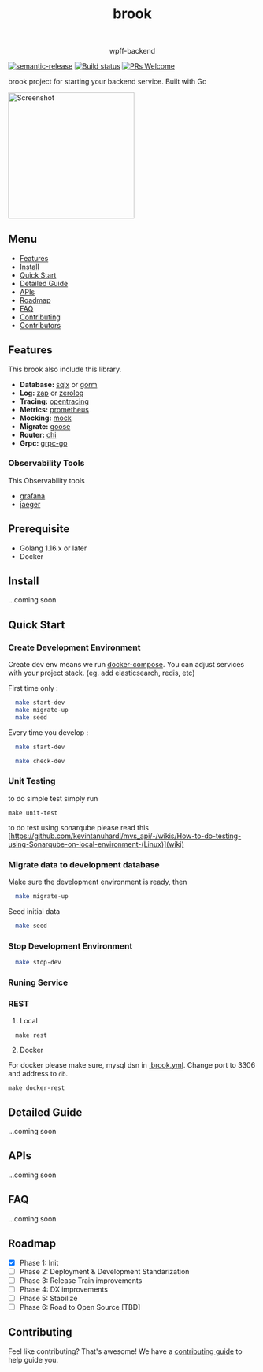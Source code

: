 <h1 align="center">  brook </h1> <br>

<p align="center">
  wpff-backend
</p>


[![semantic-release](https://img.shields.io/badge/%20%20%F0%9F%93%A6%F0%9F%9A%80-semantic--release-e10079.svg)](https://github.com/semantic-release/semantic-release)
[![Build status](https://build.appcenter.ms/v0.1/apps/e7a9f723-c5ba-48f9-a36c-ad6666a34785/branches/master/badge)](https://appcenter.ms)
[![PRs Welcome](https://img.shields.io/badge/PRs-welcome-brightgreen.svg?style=flat-square)](http://makeapullrequest.com)

brook project for starting your backend service. Built with Go

<img src="./screenshot.png?raw=true" alt="Screenshot" width="256" />

## Menu

  - [Features](#features)
  - [Install](#install)
  - [Quick Start](#quick-start)
  - [Detailed Guide](#detailed-guide)
  - [APIs](#apis)
  - [Roadmap](#roadmap)
  - [FAQ](#faq)
  - [Contributing](#contributing)
  - [Contributors](#contributors)

## Features

This brook also include this library.

- **Database:** [sqlx](https://github.com/jmoiron/sqlx) or [gorm](https://github.com/go-gorm/gorm)
- **Log:** [zap](https://github.com/uber-go/zap) or [zerolog](https://github.com/rs/zerolog)
- **Tracing:** [opentracing](https://github.com/opentracing/opentracing-go) 
- **Metrics:** [prometheus](https://github.com/prometheus/client_golang)
- **Mocking:** [mock](https://github.com/golang/mock)
- **Migrate:** [goose](https://github.com/pressly/goose)
- **Router:** [chi](https://github.com/go-chi/chi)
- **Grpc:** [grpc-go](https://github.com/grpc/grpc-go)

### Observability Tools

This Observability tools

- [grafana](https://grafana.com/)
- [jaeger](https://www.jaegertracing.io/)

## Prerequisite

- Golang 1.16.x or later
- Docker
## Install

...coming soon

## Quick Start

### Create Development Environment

Create dev env means we run [docker-compose](./docker-compose.yml).
You can adjust services with your project stack. (eg. add elasticsearch, redis, etc)

First time only :
```bash
  make start-dev
  make migrate-up
  make seed
```

Every time you develop :
```bash
  make start-dev
```

```bash
  make check-dev
```


### Unit Testing

to do simple test simply run 
```
make unit-test
```
to do test using sonarqube please read this [https://github.com/kevintanuhardi/mvs_api/-/wikis/How-to-do-testing-using-Sonarqube-on-local-environment-(Linux)](wiki) 

### Migrate data to development database

Make sure the development environment is ready, then

```bash
  make migrate-up
```

Seed initial data

```bash
  make seed
```

### Stop Development Environment

```bash
  make stop-dev
```

### Runing Service

### REST

1. Local

```
  make rest
```

2. Docker

For docker please make sure, mysql dsn in [.brook.yml](./.brook.yml).
Change port to 3306 and address to `db`.

```
make docker-rest
```
## Detailed Guide

...coming soon

## APIs

...coming soon

## FAQ

...coming soon

## Roadmap

* [x] Phase 1: Init
* [ ] Phase 2: Deployment & Development Standarization
* [ ] Phase 3: Release Train improvements
* [ ] Phase 4: DX improvements
* [ ] Phase 5: Stabilize
* [ ] Phase 6: Road to Open Source [TBD]

## Contributing

Feel like contributing? That's awesome! We have a
[contributing guide](./CONTRIBUTING.md) to help guide you.


